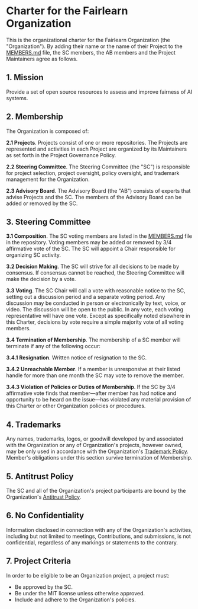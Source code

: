 # Charter for the Fairlearn Organization

This is the organizational charter for the Fairlearn Organization (the "Organization").
By adding their name or the name of their Project to the [MEMBERS.md](./MEMBERS.md) file, the
SC members, the AB members and the Project Maintainers agree as follows.

## 1. Mission

Provide a set of open source resources to assess and improve fairness of AI systems.

## 2. Membership

The Organization is composed of:

**2.1 Projects**. Projects consist of one or more repositories. The Projects are represented and activities in each Project are organized by its Maintainers as set forth in the Project Governance Policy.

**2.2 Steering Committee**. The Steering Committee (the "SC") is responsible for project selection, project oversight, policy oversight, and trademark management for the Organization.

**2.3 Advisory Board**. The Advisory Board (the "AB") consists of experts that advise Projects and the SC. The members of the Advisory Board can be added or removed by the SC.

## 3. Steering Committee

**3.1 Composition**. The SC voting members are listed in the [MEMBERS.md](./MEMBERS.md) file in the repository.
Voting members may be added or removed by 3/4 affirmative vote of the SC.
The SC will appoint a Chair responsible for organizing SC activity.

**3.2 Decision Making**. The SC will strive for all decisions to be made by consensus. If consensus cannot be reached, the Steering Committee will make the decision by a vote.

**3.3 Voting**. The SC Chair will call a vote with reasonable notice to the SC, setting out a discussion period and a separate voting period. Any discussion may be conducted in person or electronically by text, voice, or video. The discussion will be open to the public. In any vote, each voting representative will have one vote. Except as specifically noted elsewhere in this Charter, decisions by vote require a simple majority vote of all voting members.

**3.4 Termination of Membership**. The membership of a SC member will terminate if any of the following occur:

**3.4.1 Resignation**. Written notice of resignation to the SC.

**3.4.2 Unreachable Member**. If a member is unresponsive at their listed handle for more than one month the SC may vote to remove the member.

**3.4.3 Violation of Policies or Duties of Membership**. If the SC by 3/4 affirmative vote finds that member&mdash;after member has had notice and opportunity to be heard on the issue&mdash;has violated any material provision of this Charter or other Organization policies or procedures.

## 4. Trademarks

Any names, trademarks, logos, or goodwill developed by and associated with the Organization or any of Organization's projects, however owned, may be only used in accordance with the Organization's [Trademark Policy](./trademarks.md). Member's obligations under this section survive termination of Membership.

## 5. Antitrust Policy

The SC and all of the Organization's project participants are bound by the Organization's [Antitrust Policy](./antitrust-policy.md).

## 6. No Confidentiality

Information disclosed in connection with any of the Organization's activities, including but not limited to meetings, Contributions, and submissions, is not confidential, regardless of any markings or statements to the contrary.

## 7. Project Criteria

In order to be eligible to be an Organization project, a project must:

* Be approved by the SC.
* Be under the MIT license unless otherwise approved.
* Include and adhere to the Organization's policies.
